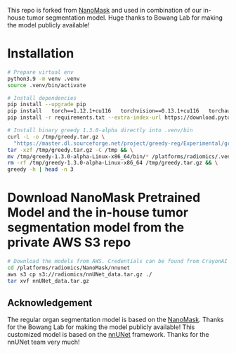 This repo is forked from [NanoMask](https://github.com/bowang-lab/NanoMASK) and used in combination of our in-house tumor segmentation model. Huge thanks to Bowang Lab for making the model publicly available!

# Installation

```bash
# Prepare virtual env
python3.9 -m venv .venv
source .venv/bin/activate

# Install dependencies
pip install --upgrade pip
pip install   torch==1.12.1+cu116   torchvision==0.13.1+cu116   torchaudio==0.12.1   --index-url https://download.pytorch.org/whl/cu116
pip install -r requirements.txt --extra-index-url https://download.pytorch.org/whl/cu116

# Install binary greedy 1.3.0-alpha directly into .venv/bin
curl -L -o /tmp/greedy.tar.gz \
  "https://master.dl.sourceforge.net/project/greedy-reg/Experimental/greedy-1.3.0-alpha-Linux-x86_64.tar.gz?viasf=1" && \
tar -xzf /tmp/greedy.tar.gz -C /tmp && \
mv /tmp/greedy-1.3.0-alpha-Linux-x86_64/bin/* /platforms/radiomics/.venv/bin/ && \
rm -rf /tmp/greedy-1.3.0-alpha-Linux-x86_64 /tmp/greedy.tar.gz && \
greedy -h | head -n 3
```

# Download NanoMask Pretrained Model and the in-house tumor segmentation model from the private AWS S3 repo
```bash
# Download the models from AWS. Credentials can be found from CrayonAI AWS us-east-1 S3
cd /platforms/radiomics/NanoMask/nnunet
aws s3 cp s3://radiomics/nnUNet_data.tar.gz ./
tar xvf nnUNet_data.tar.gz
```

## Acknowledgement
The regular organ segmentation model is based on the [NanoMask](https://github.com/bowang-lab/NanoMASK). Thanks for the Bowang Lab for making the model publicly available!
This customized model is based on the [nnUNet](https://github.com/MIC-DKFZ/nnUNet) framework. Thanks for the nnUNet team very much!
